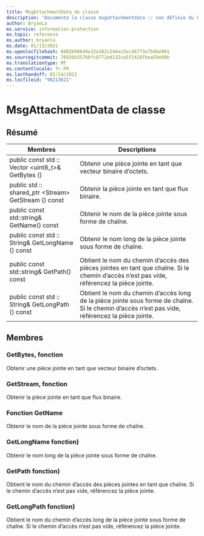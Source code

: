 ```yaml
---
title: MsgAttachmentData de classe
description: 'Documente la classe msgattachmentdata :: non définie du kit de développement logiciel (SDK) Microsoft Information Protection (MIP).'
author: BryanLa
ms.service: information-protection
ms.topic: reference
ms.author: bryanla
ms.date: 01/13/2021
ms.openlocfilehash: 6082b96649e32e282c544ac5ec46773e7b4be901
ms.sourcegitcommit: 76926b357bbfc8772ed132ce5f2426fbea59e98b
ms.translationtype: MT
ms.contentlocale: fr-FR
ms.lasthandoff: 01/14/2021
ms.locfileid: "98213621"
---
```

# <a name="class-msgattachmentdata"></a>MsgAttachmentData de classe 
  
## <a name="summary"></a>Résumé
 Membres                        | Descriptions                                
--------------------------------|---------------------------------------------
public const std :: Vector \<uint8_t\>& GetBytes ()  |  Obtenir une pièce jointe en tant que vecteur binaire d’octets.
public std :: shared_ptr \<Stream\> GetStream () const  |  Obtenir la pièce jointe en tant que flux binaire.
public const std::string& GetName() const  |  Obtenir le nom de la pièce jointe sous forme de chaîne.
public const std :: String& GetLongName () const  |  Obtenir le nom long de la pièce jointe sous forme de chaîne.
public const std::string& GetPath() const  |  Obtient le nom du chemin d’accès des pièces jointes en tant que chaîne. Si le chemin d’accès n’est pas vide, référencez la pièce jointe.
public const std :: String& GetLongPath () const  |  Obtient le nom du chemin d’accès long de la pièce jointe sous forme de chaîne. Si le chemin d’accès n’est pas vide, référencez la pièce jointe.
  
## <a name="members"></a>Membres
  
### <a name="getbytes-function"></a>GetBytes, fonction
Obtenir une pièce jointe en tant que vecteur binaire d’octets.
  
### <a name="getstream-function"></a>GetStream, fonction
Obtenir la pièce jointe en tant que flux binaire.
  
### <a name="getname-function"></a>Fonction GetName
Obtenir le nom de la pièce jointe sous forme de chaîne.
  
### <a name="getlongname-function"></a>GetLongName fonction)
Obtenir le nom long de la pièce jointe sous forme de chaîne.
  
### <a name="getpath-function"></a>GetPath fonction)
Obtient le nom du chemin d’accès des pièces jointes en tant que chaîne. Si le chemin d’accès n’est pas vide, référencez la pièce jointe.
  
### <a name="getlongpath-function"></a>GetLongPath fonction)
Obtient le nom du chemin d’accès long de la pièce jointe sous forme de chaîne. Si le chemin d’accès n’est pas vide, référencez la pièce jointe.
